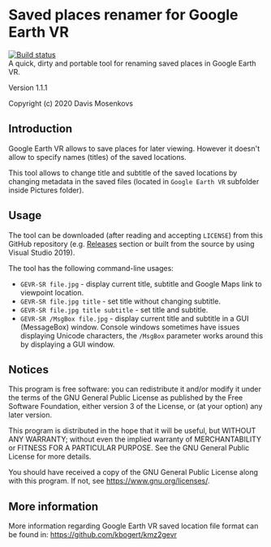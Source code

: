 Saved places renamer for Google Earth VR
===============
[![Build status](https://ci.appveyor.com/api/projects/status/ppcrgpf3v57r9dms?svg=true)](https://ci.appveyor.com/project/DavisNT/googleearthvr-saved-renamer)  
A quick, dirty and portable tool for renaming saved places in Google Earth VR.

Version 1.1.1

Copyright (c) 2020 Davis Mosenkovs

## Introduction

Google Earth VR allows to save places for later viewing. However it doesn't 
allow to specify names (titles) of the saved locations.

This tool allows to change title and subtitle of the saved locations by 
changing metadata in the saved files (located in `Google Earth VR` subfolder 
inside Pictures folder).

## Usage

The tool can be downloaded (after reading and accepting `LICENSE`) from 
this GitHub repository (e.g. [Releases](https://github.com/DavisNT/GoogleEarthVR-saved-renamer/releases) 
section or built from the source by using Visual Studio 2019).

The tool has the following command-line usages:
* `GEVR-SR file.jpg` - display current title, subtitle and Google Maps link to viewpoint location.
* `GEVR-SR file.jpg title` - set title without changing subtitle.
* `GEVR-SR file.jpg title subtitle` - set title and subtitle.
* `GEVR-SR /MsgBox file.jpg` - display current title and subtitle in a GUI (MessageBox) window. Console windows sometimes have issues displaying Unicode characters, the `/MsgBox` parameter works around this by displaying a GUI window.

## Notices

This program is free software: you can redistribute it and/or modify
it under the terms of the GNU General Public License as published by
the Free Software Foundation, either version 3 of the License, or
(at your option) any later version.

This program is distributed in the hope that it will be useful,
but WITHOUT ANY WARRANTY; without even the implied warranty of
MERCHANTABILITY or FITNESS FOR A PARTICULAR PURPOSE.  See the
GNU General Public License for more details.

You should have received a copy of the GNU General Public License
along with this program.  If not, see <https://www.gnu.org/licenses/>.

## More information

More information regarding Google Earth VR saved location file format can be found in: https://github.com/kbogert/kmz2gevr
